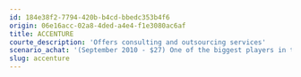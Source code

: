 ```yaml
---
id: 184e38f2-7794-420b-b4cd-bbedc353b4f6
origin: 06e16acc-02a8-4ded-a4e4-f1e3080ac6af
title: ACCENTURE
courte_description: 'Offers consulting and outsourcing services'
scenario_achat: '(September 2010 - $27) One of the biggest players in the industry of consultation and outsourcing services. Flexible business model. Exceptional financial health. Reasonable valuation. Well diversified in international markets. Growth in demand for digital solutions. Good track record of growth since it was spun-off from the accounting firm, Arthur Andersen. Deserves a premium to the market P/E.'
slug: accenture
---
```

